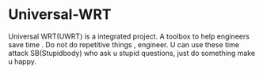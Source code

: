 # Universal-WRT
Universal WRT(UWRT) is a integrated project. A toolbox to help engineers save time . 
Do not do repetitive things , engineer.
U can use these time attack SB(Stupidbody) who ask u stupid questions, just do something make u happy.
